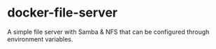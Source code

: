 # docker-file-server
A simple file server with Samba &amp; NFS that can be configured through environment variables.
